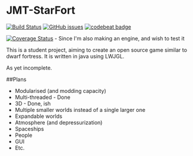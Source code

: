 JMT-StarFort
=====


[![Build Status](https://travis-ci.org/jediminer543/JMT-Starfort.svg?branch=master)](https://travis-ci.org/jediminer543/JMT-Starfort)
[![GitHub issues](https://img.shields.io/github/issues/jediminer543/JMT-Starfort.svg)](https://github.com/jediminer543/JMT-Starfort/issues)
[![codebeat badge](https://codebeat.co/badges/12871665-51f2-44a3-a7b4-c96fc9a9019d)](https://codebeat.co/projects/github-com-jediminer543-jmt-starfort)


[![Coverage Status](https://coveralls.io/repos/github/jediminer543/JMT-Starfort/badge.svg?branch=master)](https://coveralls.io/github/jediminer543/JMT-Starfort?branch=master) - Since I'm also making an engine, and wish to test it


This is a student project, aiming to create an open source game similar to dwarf fortress. It is written in java using LWJGL.

As yet incomplete.

##Plans
* Modularised (and modding capacity)
* Multi-threaded - Done
* 3D - Done, ish
* Multiple smaller worlds instead of a single larger one
* Expandable worlds
* Atmosphere (and depressurization)
* Spaceships
* People
* GUI
* Etc.

